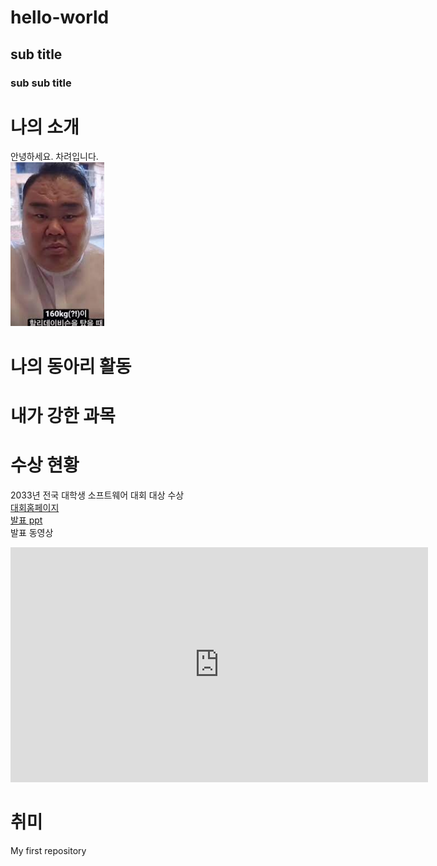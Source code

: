 # hello-world
## sub title
### sub sub title

# 나의 소개
안녕하세요. 차려입니다. <br>
<img src="1.jpg" width="150" heigth="150"/> <br>
# 나의 동아리 활동

# 내가 강한 과목

# 수상 현황
2033년 전국 대학생 소프트웨어 대회 대상 수상 <br>
[대회홈페이지](https://www.naver.com) <br>
[발표 ppt](/강하다.pptx) <br>
발표 동영상 <br>
<iframe width="668" height="376" src="https://www.youtube.com/embed/hKNaVhm1POo" title="120429 보은장사씨름 백두 결승 황규연 윤정수" frameborder="0" allow="accelerometer; autoplay; clipboard-write; encrypted-media; gyroscope; picture-in-picture; web-share" allowfullscreen></iframe>

# 취미 

My first repository
